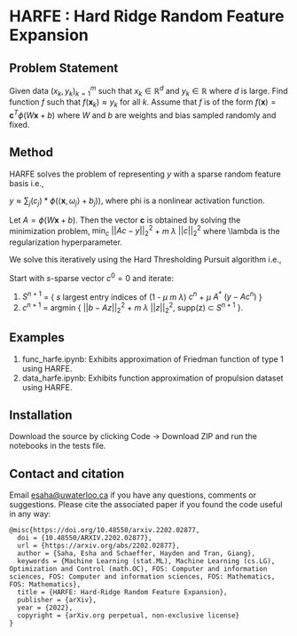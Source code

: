 # HARFE : Hard Ridge Random Feature Expansion
## Problem Statement

Given data $(x_k,y_k)_{k=1}^m$ such that $x_k\in\mathbb{R}^d$ and $y_k\in\mathbb{R}$ where $d$ is large. 
Find function $f$ such that $f(\mathbf{x}_k)\approx y_k$ for all $k$.
Assume that $f$ is of the form $f(\mathbf{x}) = \mathbf{c}^T \phi(W\mathbf{x}+b)$ where $W$ and $b$ are weights and bias sampled randomly and fixed.

## Method

HARFE solves the problem of representing $y$ with a sparse random feature basis i.e.,
    
$y \approx \sum_j (c_j) * \phi(\langle \mathbf{x},\omega_j\rangle + b_j))$, where phi is a nonlinear activation function. 
    
Let $A = \phi(W\mathbf{x}+b)$. Then the vector $\mathbf{c}$ is obtained by solving the minimization problem,
$\min_c$ $||Ac-y||_2^2$ + $m$ $\lambda$ $||c||_2^2$
where \lambda is the regularization hyperparameter.
    
We solve this iteratively using the Hard Thresholding Pursuit algorithm i.e.,

Start with $s$-sparse vector $c^0 = 0$ and iterate:
    
1. $S^{n+1}$ = { $s$ largest entry indices of (1 - $\mu$ $m$ $\lambda$) $c^n$ + $\mu$ $A^{*}$ $(y - A c^n)$ }
2. $c^{n+1}$ = argmin { $||b - Az||_2^2$ + $m$ $\lambda$ $||z||_2^2$, supp(z) $\subset$ $S^{n+1}$ }.


## Examples

1. func_harfe.ipynb: Exhibits approximation of Friedman function of type 1 using HARFE.
2. data_harfe.ipynb: Exhibits function approximation of propulsion dataset using HARFE.

## Installation

Download the source by clicking Code -> Download ZIP and run the notebooks in the tests file.

## Contact and citation

Email esaha@uwaterloo.ca if you have any questions, comments or suggestions. Please cite the associated paper if you found the code useful in any way:

    @misc{https://doi.org/10.48550/arxiv.2202.02877,
      doi = {10.48550/ARXIV.2202.02877},
      url = {https://arxiv.org/abs/2202.02877},
      author = {Saha, Esha and Schaeffer, Hayden and Tran, Giang},
      keywords = {Machine Learning (stat.ML), Machine Learning (cs.LG), Optimization and Control (math.OC), FOS: Computer and information sciences, FOS: Computer and information sciences, FOS: Mathematics, FOS: Mathematics},
      title = {HARFE: Hard-Ridge Random Feature Expansion},
      publisher = {arXiv},
      year = {2022},
      copyright = {arXiv.org perpetual, non-exclusive license}
    }
